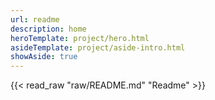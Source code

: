 ```yaml
---
url: readme
description: home
heroTemplate: project/hero.html
asideTemplate: project/aside-intro.html
showAside: true
---
```


{{< read_raw "raw/README.md" "Readme" >}}
